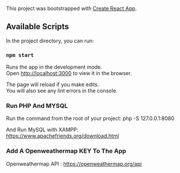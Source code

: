 This project was bootstrapped with [Create React App](https://github.com/facebook/create-react-app).

## Available Scripts

In the project directory, you can run:

### `npm start`

Runs the app in the development mode.<br />
Open [http://localhost:3000](http://localhost:3000) to view it in the browser.

The page will reload if you make edits.<br />
You will also see any lint errors in the console.

### Run PHP And MYSQL

Run the command from the root of your project:
php -S 127.0.0.1:8080

And Run MySQL with XAMPP:
https://www.apachefriends.org/download.html

 ### Add A Openweathermap KEY To The App

Openweathermap API : https://openweathermap.org/api

